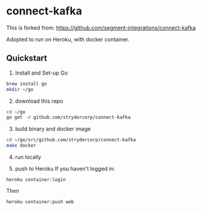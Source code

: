 # connect-kafka

This is forked from: https://github.com/segment-integrations/connect-kafka

Adopted to run on Heroku, with docker container.

## Quickstart

1. Install and Set-up Go
```bash
brew install go
mkdir ~/go
```

2. download this repo
```bash
cd ~/go
go get -d github.com/strydercorp/connect-kafka 
```

3. build binary and docker image
```bash
cd ~/go/src/github.com/strydercorp/connect-kafka
make docker
```

4. run locally

5. push to Heroku
If you haven't logged in:
```
heroku container:login
```
Then
```
heroku container:push web
```
